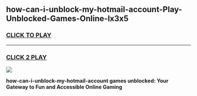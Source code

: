 
## how-can-i-unblock-my-hotmail-account-Play-Unblocked-Games-Online-lx3x5
<h3>
<a href="https://premium76.site?title=how-can-i-unblock-my-hotmail-account&ref=25A">CLICK TO PLAY</a></h3>
<hr>

<h3>
<a href="https://premium76.site?title=how-can-i-unblock-my-hotmail-account&ref=25A">CLICK 2 PLAY</a>
  
</h3>

<a href="https://premium76.site?title=how-can-i-unblock-my-hotmail-account&ref=25A"><img src="https://clearcache.store/games.png"></a>


**how-can-i-unblock-my-hotmail-account games unblocked: Your Gateway to Fun and Accessible Online Gaming**
